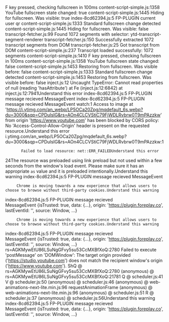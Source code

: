 F key pressed, checking fullscreen in 100ms
content-script-simple.js:1358 YouTube fullscreen state changed: true
content-script-simple.js:1445 Hiding for fullscreen. Was visible: true
index-8cd62394.js:5  FP-PLUGIN  current user qr
content-script-simple.js:1333 Standard fullscreen change detected
content-script-simple.js:1445 Hiding for fullscreen. Was visible: false
transcript-fetcher.js:99 Found 1072 segments with selector: ytd-transcript-segment-renderer
transcript-fetcher.js:150 Successfully extracted 1072 transcript segments from DOM
transcript-fetcher.js:25 Got transcript from DOM
content-script-simple.js:237 Transcript loaded successfully: 1072 segments
content-script-simple.js:1410 F key pressed, checking fullscreen in 100ms
content-script-simple.js:1358 YouTube fullscreen state changed: false
content-script-simple.js:1453 Restoring from fullscreen. Was visible before: false
content-script-simple.js:1333 Standard fullscreen change detected
content-script-simple.js:1453 Restoring from fullscreen. Was visible before: false
inject.js:12 Uncaught TypeError: Cannot read properties of null (reading 'hasAttribute')
    at Fe (inject.js:12:6842)
    at inject.js:12:7941Understand this error
index-8cd62394.js:5  FP-PLUGIN  message recieved MessageEvent
index-8cd62394.js:5  FP-PLUGIN  message recieved MessageEvent
watch:1 Access to image at 'https://i.ytimg.com/an_webp/LP5OCa20Zpg/mqdefault_6s.webp?du=3000&sqp=CPDulsIG&rs=AOn4CLCVStiC79FjWDLRvbrw0T9mPAzzkw' from origin 'https://www.youtube.com' has been blocked by CORS policy: No 'Access-Control-Allow-Origin' header is present on the requested resource.Understand this error
i.ytimg.com/an_webp/LP5OCa20Zpg/mqdefault_6s.webp?du=3000&sqp=CPDulsIG&rs=AOn4CLCVStiC79FjWDLRvbrw0T9mPAzzkw:1 
            
            
           Failed to load resource: net::ERR_FAILEDUnderstand this error
24The resource <URL> was preloaded using link preload but not used within a few seconds from the window's load event. Please make sure it has an appropriate `as` value and it is preloaded intentionally.Understand this warning
index-8cd62394.js:5  FP-PLUGIN  message recieved MessageEvent

                
          
          
          
         Chrome is moving towards a new experience that allows users to choose to browse without third-party cookies.Understand this warning
index-8cd62394.js:5  FP-PLUGIN  message recieved MessageEvent {isTrusted: true, data: {…}, origin: 'https://plugin.foreplay.co', lastEventId: '', source: Window, …}

                
          
          
          
         Chrome is moving towards a new experience that allows users to choose to browse without third-party cookies.Understand this warning
index-8cd62394.js:5  FP-PLUGIN  message recieved MessageEvent {isTrusted: true, data: {…}, origin: 'https://plugin.foreplay.co', lastEventId: '', source: Window, …}
rs=AGKMywEtU86LSuNgGFvy5su53CcMXBfXoQ:2780 Failed to execute 'postMessage' on 'DOMWindow': The target origin provided ('https://studio.youtube.com') does not match the recipient window's origin ('https://www.youtube.com').
ShQ @ rs=AGKMywEtU86LSuNgGFvy5su53CcMXBfXoQ:2780
(anonymous) @ rs=AGKMywEtU86LSuNgGFvy5su53CcMXBfXoQ:21781
Q @ scheduler.js:41
V @ scheduler.js:50
(anonymous) @ scheduler.js:46
(anonymous) @ web-animations-next-lite.min.js:96
requestAnimationFrame
(anonymous) @ web-animations-next-lite.min.js:96
(anonymous) @ scheduler.js:51
R @ scheduler.js:37
(anonymous) @ scheduler.js:56Understand this warning
index-8cd62394.js:5  FP-PLUGIN  message recieved MessageEvent {isTrusted: true, data: {…}, origin: 'https://plugin.foreplay.co', lastEventId: '', source: Window, …}